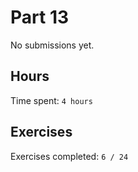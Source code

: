 # Part 13

No submissions yet.

## Hours

Time spent: `4 hours`

## Exercises

Exercises completed: `6 / 24`
